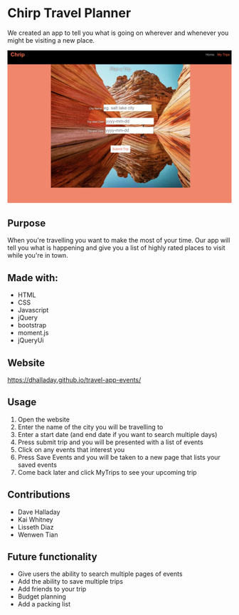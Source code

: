 # Chirp Travel Planner

We created an app to tell you what is going on wherever and whenever you might be visiting a new place.

![Workday Planner Screenshot](./assets/images/travel-app-events.png?raw=true)

## Purpose

When you're travelling you want to make the most of your time. Our app will tell you what is happening and give you a list of highly rated places to visit while you're in town.

## Made with:

- HTML
- CSS
- Javascript
- jQuery
- bootstrap
- moment.js
- jQueryUi

## Website

https://dhalladay.github.io/travel-app-events/

## Usage

1. Open the website
2. Enter the name of the city you will be travelling to
3. Enter a start date (and end date if you want to search multiple days)
4. Press submit trip and you will be presented with a list of events
5. Click on any events that interest you
6. Press Save Events and you will be taken to a new page that lists your saved events
7. Come back later and click MyTrips to see your upcoming trip

## Contributions

- Dave Halladay
- Kai Whitney
- Lisseth Diaz
- Wenwen Tian

## Future functionality

- Give users the ability to search multiple pages of events
- Add the ability to save multiple trips
- Add friends to your trip
- Budget planning
- Add a packing list
